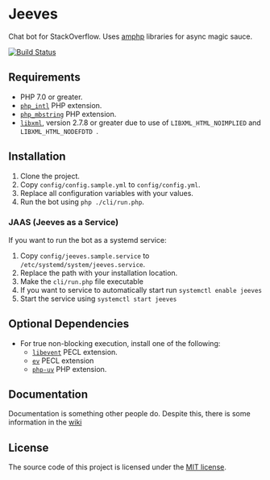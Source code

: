 Jeeves
======

Chat bot for StackOverflow. Uses [amphp](https://github.com/amphp) libraries for async magic sauce.

[![Build Status](https://travis-ci.org/Room-11/Jeeves.svg?branch=master)](https://travis-ci.org/Room-11/Jeeves)

## Requirements

* PHP 7.0 or greater.
* [`php_intl`](https://secure.php.net/manual/en/book.intl.php) PHP extension.
* [`php_mbstring`](https://secure.php.net/manual/en/book.mbstring.php) PHP extension.
* [`libxml`](https://secure.php.net/manual/en/book.libxml.php), version 2.7.8 or greater due to use of `LIBXML_HTML_NOIMPLIED` and `LIBXML_HTML_NODEFDTD `.

## Installation

1. Clone the project.
1. Copy `config/config.sample.yml` to `config/config.yml`.
1. Replace all configuration variables with your values.
1. Run the bot using `php ./cli/run.php`.

### JAAS (Jeeves as a Service)

If you want to run the bot as a systemd service:

1. Copy `config/jeeves.sample.service` to `/etc/systemd/system/jeeves.service`.
1. Replace the path with your installation location.
1. Make the `cli/run.php` file executable
1. If you want to service to automatically start run `systemctl enable jeeves`
1. Start the service using `systemctl start jeeves`

## Optional Dependencies

* For true non-blocking execution, install one of the following:
    * [`libevent`](https://pecl.php.net/package/libevent) PECL extension.
    * [`ev`](https://pecl.php.net/package/ev) PECL extension
    * [`php-uv`](https://github.com/bwoebi/php-uv) PHP extension.

## Documentation

Documentation is something other people do. Despite this, there is some information in the [wiki](https://github.com/Room-11/Jeeves/wiki)
 
## License
 
 The source code of this project is licensed under the [MIT license](https://opensource.org/licenses/mit-license.php).
